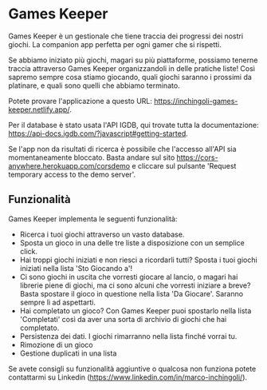 # Games Keeper
Games Keeper è un gestionale che tiene traccia dei progressi dei nostri giochi. 
La companion app perfetta per ogni gamer che si rispetti. 

Se abbiamo iniziato più giochi, magari su più piattaforme, possiamo tenerne traccia attraverso Games Keeper organizzandoli in delle pratiche liste! Così sapremo sempre cosa stiamo giocando, quali giochi saranno i prossimi da platinare, e quali sono quelli che abbiamo terminato.

Potete provare l'applicazione a questo URL: https://inchingoli-games-keeper.netlify.app/.

Per il database è stato usata l'API IGDB, qui trovate tutta la documentazione: https://api-docs.igdb.com/?javascript#getting-started.

Se l'app non da risultati di ricerca è possibile che l'accesso all'API sia momentaneamente bloccato. Basta andare sul sito https://cors-anywhere.herokuapp.com/corsdemo e cliccare sul pulsante 'Request temporary access to the demo server'.
## Funzionalità

Games Keeper implementa le seguenti funzionalità:
* Ricerca i tuoi giochi attraverso un vasto database.
* Sposta un gioco in una delle tre liste a disposizione con un semplice click.
* Hai troppi giochi iniziati e non riesci a ricordarli tutti? Sposta i tuoi giochi iniziati nella lista 'Sto Giocando a'!
* Ci sono giochi in uscita che vorresti giocare al lancio, o magari hai librerie piene di giochi, ma ci sono alcuni che vorresti iniziare a breve? Basta spostare il gioco in questione nella lista 'Da Giocare'. Saranno sempre lì ad aspettarti.
* Hai completato un gioco? Con Games Keeper puoi spostarlo nella lista 'Completati' così da aver una sorta di archivio di giochi che hai completato.
* Persistenza dei dati. I giochi rimarranno nella lista finché vorrai tu.
* Rimozione di un gioco
* Gestione duplicati in una lista

Se avete consigli su funzionalità aggiuntive o qualcosa non funziona potete contattarmi su Linkedin (https://www.linkedin.com/in/marco-inchingoli/).
